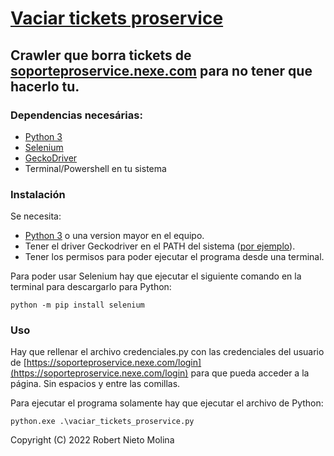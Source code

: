 # **<u>Vaciar tickets proservice</u>**
## Crawler que borra tickets de [soporteproservice.nexe.com](https://soporteproservice.nexe.com) para no tener que hacerlo tu.

### Dependencias necesárias:
* [Python 3](https://www.python.org/downloads/)
* [Selenium]()
* [GeckoDriver](https://github.com/mozilla/geckodriver/releases)
* Terminal/Powershell en tu sistema

### Instalación
Se necesita:
 * [Python 3](https://www.python.org/downloads/) o una version mayor en el equipo. 
 * Tener el driver Geckodriver en el PATH del sistema ([por ejemplo](https://stackoverflow.com/questions/42524114/how-to-install-geckodriver-on-a-windows-system)).
 * Tener los permisos para poder ejecutar el programa desde una terminal.

 Para poder usar Selenium hay que ejecutar el siguiente comando en la terminal para descargarlo para Python:

    python -m pip install selenium

### Uso
Hay que rellenar el archivo credenciales.py con las credenciales del usuario de [https://soporteproservice.nexe.com/login](https://soporteproservice.nexe.com/login) para que pueda acceder a la página. Sin espacios y entre las comillas.

Para ejecutar el programa solamente hay que ejecutar el archivo de Python:

    python.exe .\vaciar_tickets_proservice.py

Copyright (C) 2022 Robert Nieto Molina